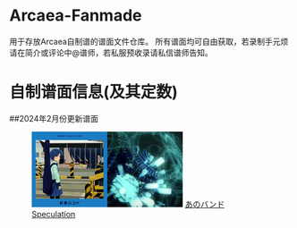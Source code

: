 # Arcaea-Fanmade
用于存放Arcaea自制谱的谱面文件仓库。
所有谱面均可自由获取，若录制手元烦请在简介或评论中@谱师，若私服预收录请私信谱师告知。

# 自制谱面信息(及其定数)

##2024年2月份更新谱面
<figure class="third">
    <img src="/anoband/base.jpg" title="anoband" width="135" high="135"/><img src="/speculation/base.jpg" title="speculation" width="135" high="135"/>
    <a href="/anoband">あのバンド</a>
    <a href="/speculation">Speculation</a>
</figure>
